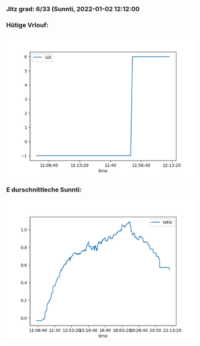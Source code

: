 ### Jitz grad: 6/33 (Sunnti, 2022-01-02 12:12:00

### Hütige Vrlouf:
![Graph](Today.png)

### E durschnittleche Sunnti:
![Graph](Sunnti.png)